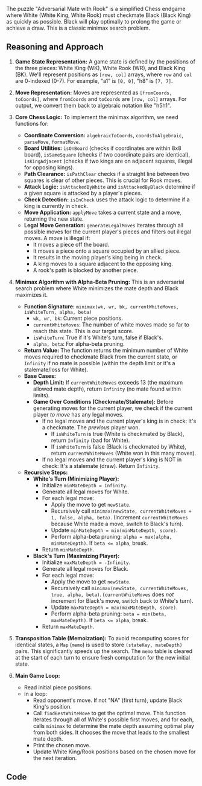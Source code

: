 The puzzle "Adversarial Mate with Rook" is a simplified Chess endgame where White (White King, White Rook) must checkmate Black (Black King) as quickly as possible. Black will play optimally to prolong the game or achieve a draw. This is a classic minimax search problem.

## Reasoning and Approach

1.  **Game State Representation:**
    A game state is defined by the positions of the three pieces: White King (WK), White Rook (WR), and Black King (BK). We'll represent positions as `[row, col]` arrays, where `row` and `col` are 0-indexed (0-7). For example, "a1" is `[0, 0]`, "h8" is `[7, 7]`.

2.  **Move Representation:**
    Moves are represented as `[fromCoords, toCoords]`, where `fromCoords` and `toCoords` are `[row, col]` arrays. For output, we convert them back to algebraic notation like "h5h1".

3.  **Core Chess Logic:**
    To implement the minimax algorithm, we need functions for:
    *   **Coordinate Conversion:** `algebraicToCoords`, `coordsToAlgebraic`, `parseMove`, `formatMove`.
    *   **Board Utilities:** `isOnBoard` (checks if coordinates are within 8x8 board), `isSameSquare` (checks if two coordinate pairs are identical), `isKingAdjacent` (checks if two kings are on adjacent squares, illegal for opposing kings).
    *   **Path Clearance:** `isPathClear` checks if a straight line between two squares is clear of other pieces. This is crucial for Rook moves.
    *   **Attack Logic:** `isAttackedByWhite` and `isAttackedByBlack` determine if a given square is attacked by a player's pieces.
    *   **Check Detection:** `isInCheck` uses the attack logic to determine if a king is currently in check.
    *   **Move Application:** `applyMove` takes a current state and a move, returning the new state.
    *   **Legal Move Generation:** `generateLegalMoves` iterates through all possible moves for the current player's pieces and filters out illegal moves. A move is illegal if:
        *   It moves a piece off the board.
        *   It moves a piece onto a square occupied by an allied piece.
        *   It results in the moving player's king being in check.
        *   A king moves to a square adjacent to the opposing king.
        *   A rook's path is blocked by another piece.

4.  **Minimax Algorithm with Alpha-Beta Pruning:**
    This is an adversarial search problem where White minimizes the mate depth and Black maximizes it.
    *   **Function Signature:** `minimax(wk, wr, bk, currentWhiteMoves, isWhiteTurn, alpha, beta)`
        *   `wk, wr, bk`: Current piece positions.
        *   `currentWhiteMoves`: The number of white moves made so far to reach this state. This is our target score.
        *   `isWhiteTurn`: True if it's White's turn, false if Black's.
        *   `alpha, beta`: For alpha-beta pruning.
    *   **Return Value:** The function returns the minimum number of White moves required to checkmate Black from the current state, or `Infinity` if no mate is possible (within the depth limit or it's a stalemate/loss for White).
    *   **Base Cases:**
        *   **Depth Limit:** If `currentWhiteMoves` exceeds 13 (the maximum allowed mate depth), return `Infinity` (no mate found within limits).
        *   **Game Over Conditions (Checkmate/Stalemate):** Before generating moves for the current player, we check if the current player *to move* has any legal moves.
            *   If no legal moves and the current player's king is in check: It's a checkmate. The *previous* player won.
                *   If `isWhiteTurn` is true (White is checkmated by Black), return `Infinity` (bad for White).
                *   If `isWhiteTurn` is false (Black is checkmated by White), return `currentWhiteMoves` (White won in this many moves).
            *   If no legal moves and the current player's king is NOT in check: It's a stalemate (draw). Return `Infinity`.
    *   **Recursive Steps:**
        *   **White's Turn (Minimizing Player):**
            *   Initialize `minMateDepth = Infinity`.
            *   Generate all legal moves for White.
            *   For each legal move:
                *   Apply the move to get `newState`.
                *   Recursively call `minimax(newState, currentWhiteMoves + 1, false, alpha, beta)`. (Increment `currentWhiteMoves` because White made a move, switch to Black's turn).
                *   Update `minMateDepth = min(minMateDepth, score)`.
                *   Perform alpha-beta pruning: `alpha = max(alpha, minMateDepth)`. If `beta <= alpha`, break.
            *   Return `minMateDepth`.
        *   **Black's Turn (Maximizing Player):**
            *   Initialize `maxMateDepth = -Infinity`.
            *   Generate all legal moves for Black.
            *   For each legal move:
                *   Apply the move to get `newState`.
                *   Recursively call `minimax(newState, currentWhiteMoves, true, alpha, beta)`. (`currentWhiteMoves` does *not* increment for Black's move, switch back to White's turn).
                *   Update `maxMateDepth = max(maxMateDepth, score)`.
                *   Perform alpha-beta pruning: `beta = min(beta, maxMateDepth)`. If `beta <= alpha`, break.
            *   Return `maxMateDepth`.

5.  **Transposition Table (Memoization):**
    To avoid recomputing scores for identical states, a `Map` (`memo`) is used to store `(stateKey, mateDepth)` pairs. This significantly speeds up the search. The `memo` table is cleared at the start of each turn to ensure fresh computation for the new initial state.

6.  **Main Game Loop:**
    *   Read initial piece positions.
    *   In a loop:
        *   Read opponent's move. If not "NA" (first turn), update Black King's position.
        *   Call `findBestWhiteMove` to get the optimal move. This function iterates through all of White's possible first moves, and for each, calls `minimax` to determine the mate depth assuming optimal play from both sides. It chooses the move that leads to the smallest mate depth.
        *   Print the chosen move.
        *   Update White King/Rook positions based on the chosen move for the next iteration.

## Code